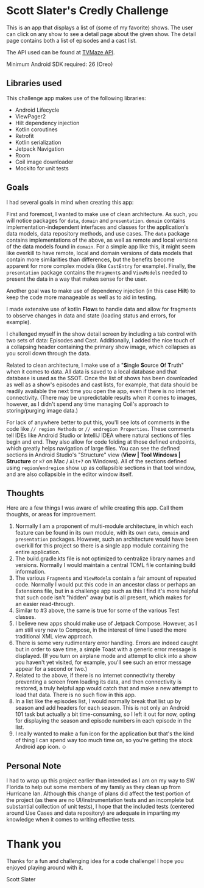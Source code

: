 # Scott Slater's Credly Challenge

This is an app that displays a list of (some of my favorite) shows. The user can click on any show to see a detail page about the given show. The detail page contains both a list of episodes and a cast list.

The API used can be found at [TVMaze API](https://www.tvmaze.com/api).

Minimum Android SDK required: 26 (Oreo)

## Libraries used

This challenge app makes use of the following libraries:

- Android Lifecycle
- ViewPager2
- Hilt dependency injection
- Kotlin coroutines
- Retrofit
- Kotlin serialization
- Jetpack Navigation
- Room
- Coil image downloader
- Mockito for unit tests

## Goals

I had several goals in mind when creating this app:

First and foremost, I wanted to make use of clean architecture. As such, you will notice packages for `data`, `domain` and `presentation`. `domain` contains implementation-independent interfaces and classes for the application's data models, data repository methods, and use cases. The `data` package contains implementations of the above, as well as remote and local versions of the data models found in `domain`. For a simple app like this, it might seem like overkill to have remote, local and domain versions of data models that contain more similarities than differences, but the benefits become apparent for more complex models (like `CastEntry` for example). Finally, the `presentation` package contains the `Fragment`s and `ViewModel`s needed to present the data in a way that makes sense for the user.

Another goal was to make use of dependency injection (in this case **Hilt**) to keep the code more manageable as well as to aid in testing.

I made extensive use of kotlin **Flow**s to handle data and allow for fragments to observe changes in data and state (loading status and errors, for example).

I challenged myself in the show detail screen by including a tab control with two sets of data: Episodes and Cast. Additionally, I added the nice touch of a collapsing header containing the primary show image, which collapses as you scroll down through the data.

Related to clean architecture, I make use of a "**S**ingle **S**ource **O**f **T**ruth" when it comes to data. All data is saved to a local database and that database is used as the SSOT. Once the list of shows has been downloaded as well as a show's episodes and cast lists, for example, that data should be readily available the next time you open the app, even if there is no internet connectivity. (There may be unpredictable results when it comes to images, however, as I didn't spend any time managing Coil's approach to storing/purging image data.)

For lack of anywhere better to put this, you'll see lots of comments in the code like `// region Methods` or `// endregion Properties`. These comments tell IDEs like Android Studio or IntelliJ IDEA where natural sections of files begin and end. They also allow for code folding at those defined endpoints, which greatly helps navigation of large files. You can see the defined sections in Android Studio's "Structure" view (**View | Tool Windows | Structure** or `⌘7` on Mac / `Alt+7` on Windows). All of the sections defined using `region`/`endregion`  show up as collapsible sections in that tool window, and are also collapsible in the editor window itself.

## Thoughts

Here are a few things I was aware of while creating this app. Call them thoughts, or areas for improvement.

1. Normally I am a proponent of multi-module architecture, in which each feature can be found in its own module, with its own `data`, `domain` and `presentation` packages. However, such an architecture would have been overkill for this project so there is a single app module containing the entire application.
2. The build.gradle.kts file is not optimized to centralize library names and versions. Normally I would maintain a central TOML file containing build information.
3. The various `Fragment`s and `ViewModel`s contain a fair amount of repeated code. Normally I would put this code in an ancestor class or perhaps an Extensions file, but in a challenge app such as this I find it's more helpful that such code isn't "hidden" away but is all present, which makes for an easier read-through.
4. Similar to #3 above, the same is true for some of the various Test classes.
5. I believe new apps should make use of Jetpack Compose. However, as I am still very new to Compose, in the interest of time I used the more traditional XML view approach.
6. There is some very rudimentary error handling. Errors are indeed caught but in order to save time, a simple Toast with a generic error message is displayed. (If you turn on airplane mode and attempt to click into a show you haven't yet visited, for example, you'll see such an error message appear for a second or two.)
7. Related to the above, if there is no internet connectivity thereby preventing a screen from loading its data, and then connectivity is restored, a truly helpful app would catch that and make a new attempt to load that data. There is no such flow in this app.
8. In a list like the episodes list, I would normally break that list up by season and add headers for each season. This is not only an Android 101 task but actually a bit time-consuming, so I left it out for now, opting for displaying the season and episode numbers in each episode in the list.
9. I really wanted to make a fun icon for the application but that's the kind of thing I can spend way too much time on, so you're getting the stock Android app icon. ☺️

## Personal Note
I had to wrap up this project earlier than intended as I am on my way to SW Florida to help out some members of my family as they clean up from Hurricane Ian. Although this change of plans did affect the test portion of the project (as there are no UI/instrumentation tests and an incomplete but substantial collection of unit tests), I hope that the included tests (centered around Use Cases and data repository) are adequate in imparting my knowledge when it comes to writing effective tests.

# Thank you
Thanks for a fun and challenging idea for a code challenge! I hope you enjoyed playing around with it.

Scott Slater